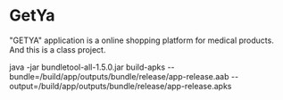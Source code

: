 # GetYa

"GETYA" application is a online shopping platform for medical products. And this is a class project.


java -jar bundletool-all-1.5.0.jar build-apks --bundle=/build/app/outputs/bundle/release/app-release.aab --output=/build/app/outputs/bundle/release/app-release.apks